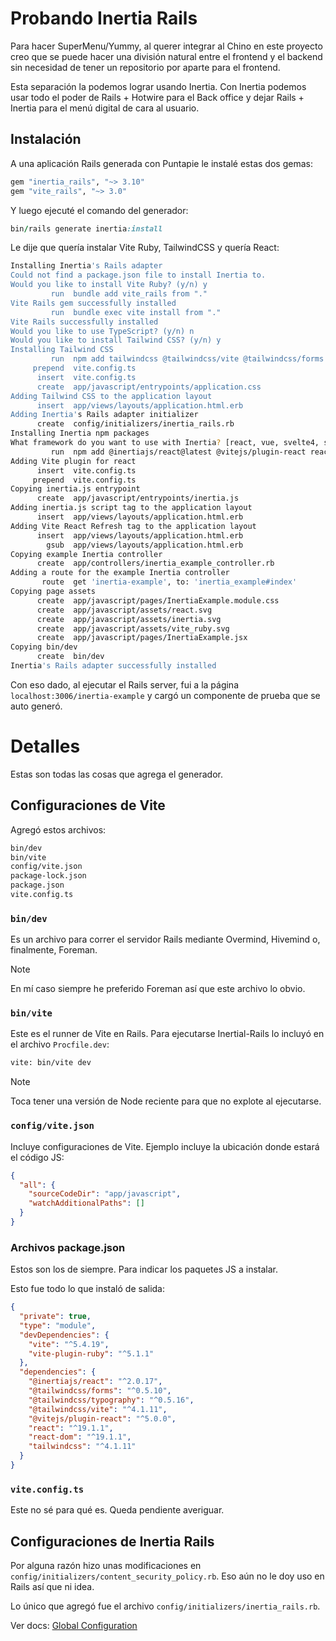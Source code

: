 # Probando Inertia Rails

Para hacer SuperMenu/Yummy, al querer integrar al Chino en este proyecto creo que se puede hacer una división natural entre el frontend y el backend sin necesidad de tener un repositorio por aparte para el frontend.

Esta separación la podemos lograr usando Inertia. Con Inertia podemos usar todo el poder de Rails + Hotwire para el Back office y dejar Rails + Inertia para el menú digital de cara al usuario.

## Instalación

A una aplicación Rails generada con Puntapie le instalé estas dos gemas:
```ruby
gem "inertia_rails", "~> 3.10"
gem "vite_rails", "~> 3.0"
```

Y luego ejecuté el comando del generador:
```ruby
bin/rails generate inertia:install
```

Le dije que quería instalar Vite Ruby, TailwindCSS y quería React:
```bash
Installing Inertia's Rails adapter
Could not find a package.json file to install Inertia to.
Would you like to install Vite Ruby? (y/n) y
         run  bundle add vite_rails from "."
Vite Rails gem successfully installed
         run  bundle exec vite install from "."
Vite Rails successfully installed
Would you like to use TypeScript? (y/n) n
Would you like to install Tailwind CSS? (y/n) y
Installing Tailwind CSS
         run  npm add tailwindcss @tailwindcss/vite @tailwindcss/forms @tailwindcss/typography --silent from "."
     prepend  vite.config.ts
      insert  vite.config.ts
      create  app/javascript/entrypoints/application.css
Adding Tailwind CSS to the application layout
      insert  app/views/layouts/application.html.erb
Adding Inertia's Rails adapter initializer
      create  config/initializers/inertia_rails.rb
Installing Inertia npm packages
What framework do you want to use with Inertia? [react, vue, svelte4, svelte] (react)
         run  npm add @inertiajs/react@latest @vitejs/plugin-react react react-dom --silent from "."
Adding Vite plugin for react
      insert  vite.config.ts
     prepend  vite.config.ts
Copying inertia.js entrypoint
      create  app/javascript/entrypoints/inertia.js
Adding inertia.js script tag to the application layout
      insert  app/views/layouts/application.html.erb
Adding Vite React Refresh tag to the application layout
      insert  app/views/layouts/application.html.erb
        gsub  app/views/layouts/application.html.erb
Copying example Inertia controller
      create  app/controllers/inertia_example_controller.rb
Adding a route for the example Inertia controller
       route  get 'inertia-example', to: 'inertia_example#index'
Copying page assets
      create  app/javascript/pages/InertiaExample.module.css
      create  app/javascript/assets/react.svg
      create  app/javascript/assets/inertia.svg
      create  app/javascript/assets/vite_ruby.svg
      create  app/javascript/pages/InertiaExample.jsx
Copying bin/dev
      create  bin/dev
Inertia's Rails adapter successfully installed
```

Con eso dado, al ejecutar el Rails server, fui a la página `localhost:3006/inertia-example` y cargó un componente de prueba que se auto generó.

# Detalles

Estas son todas las cosas que agrega el generador.

## Configuraciones de Vite

Agregó estos archivos:
```bash
bin/dev
bin/vite
config/vite.json
package-lock.json
package.json
vite.config.ts
```

### `bin/dev`

Es un archivo para correr el servidor Rails mediante Overmind, Hivemind o, finalmente, Foreman.

> [!Note]
> En mí caso siempre he preferido Foreman así que este archivo lo obvio.

### `bin/vite`

Este es el runner de Vite en Rails. Para ejecutarse Inertial-Rails lo incluyó en el archivo `Procfile.dev`:
```bash
vite: bin/vite dev
```

> [!Note]
> Toca tener una versión de Node reciente para que no explote al ejecutarse.

### `config/vite.json`

Incluye configuraciones de Vite. Ejemplo incluye la ubicación donde estará el código JS:
```json
{
  "all": {
    "sourceCodeDir": "app/javascript",
    "watchAdditionalPaths": []
  }
}
```

### Archivos package.json

Estos son los de siempre. Para indicar los paquetes JS a instalar.

Esto fue todo lo que instaló de salida:
```json
{
  "private": true,
  "type": "module",
  "devDependencies": {
    "vite": "^5.4.19",
    "vite-plugin-ruby": "^5.1.1"
  },
  "dependencies": {
    "@inertiajs/react": "^2.0.17",
    "@tailwindcss/forms": "^0.5.10",
    "@tailwindcss/typography": "^0.5.16",
    "@tailwindcss/vite": "^4.1.11",
    "@vitejs/plugin-react": "^5.0.0",
    "react": "^19.1.1",
    "react-dom": "^19.1.1",
    "tailwindcss": "^4.1.11"
  }
}
```

### `vite.config.ts`

Este no sé para qué es. Queda pendiente averiguar.

## Configuraciones de Inertia Rails

Por alguna razón hizo unas modificaciones en `config/initializers/content_security_policy.rb`. Eso aún no le doy uso en Rails así que ni idea.

Lo único que agregó fue el archivo `config/initializers/inertia_rails.rb`.

Ver docs: [Global Configuration](https://inertia-rails.dev/guide/configuration)

